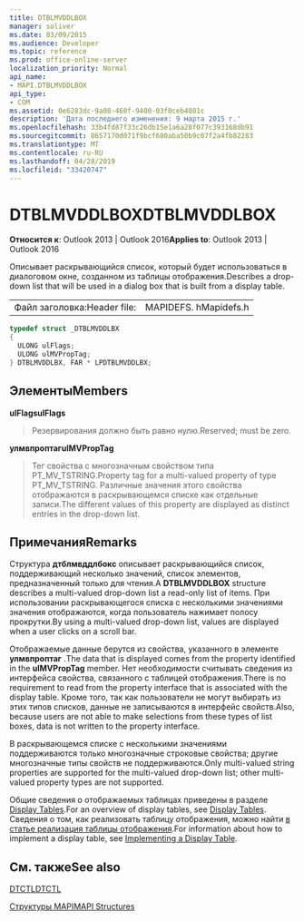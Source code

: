 ```yaml
---
title: DTBLMVDDLBOX
manager: soliver
ms.date: 03/09/2015
ms.audience: Developer
ms.topic: reference
ms.prod: office-online-server
localization_priority: Normal
api_name:
- MAPI.DTBLMVDDLBOX
api_type:
- COM
ms.assetid: 0e6283dc-9a08-460f-9400-03f0ceb4081c
description: 'Дата последнего изменения: 9 марта 2015 г.'
ms.openlocfilehash: 33b4fd87f33c26db15e1a6a28f077c393168db91
ms.sourcegitcommit: 8657170d071f9bcf680aba50b9c07f2a4fb82283
ms.translationtype: MT
ms.contentlocale: ru-RU
ms.lasthandoff: 04/28/2019
ms.locfileid: "33420747"
---
```

# <a name="dtblmvddlbox"></a><span data-ttu-id="62928-103">DTBLMVDDLBOX</span><span class="sxs-lookup"><span data-stu-id="62928-103">DTBLMVDDLBOX</span></span>

  
  
<span data-ttu-id="62928-104">**Относится к**: Outlook 2013 | Outlook 2016</span><span class="sxs-lookup"><span data-stu-id="62928-104">**Applies to**: Outlook 2013 | Outlook 2016</span></span> 
  
<span data-ttu-id="62928-105">Описывает раскрывающийся список, который будет использоваться в диалоговом окне, созданном из таблицы отображения.</span><span class="sxs-lookup"><span data-stu-id="62928-105">Describes a drop-down list that will be used in a dialog box that is built from a display table.</span></span>
  
|||
|:-----|:-----|
|<span data-ttu-id="62928-106">Файл заголовка:</span><span class="sxs-lookup"><span data-stu-id="62928-106">Header file:</span></span>  <br/> |<span data-ttu-id="62928-107">MAPIDEFS. h</span><span class="sxs-lookup"><span data-stu-id="62928-107">Mapidefs.h</span></span>  <br/> |
   
```cpp
typedef struct _DTBLMVDDLBX
{
  ULONG ulFlags;
  ULONG ulMVPropTag;
} DTBLMVDDLBX, FAR * LPDTBLMVDDLBX;

```

## <a name="members"></a><span data-ttu-id="62928-108">Элементы</span><span class="sxs-lookup"><span data-stu-id="62928-108">Members</span></span>

 <span data-ttu-id="62928-109">**ulFlags**</span><span class="sxs-lookup"><span data-stu-id="62928-109">**ulFlags**</span></span>
  
> <span data-ttu-id="62928-110">Резервирования должно быть равно нулю.</span><span class="sxs-lookup"><span data-stu-id="62928-110">Reserved; must be zero.</span></span>
    
 <span data-ttu-id="62928-111">**улмвпроптаг**</span><span class="sxs-lookup"><span data-stu-id="62928-111">**ulMVPropTag**</span></span>
  
> <span data-ttu-id="62928-112">Тег свойства с многозначным свойством типа PT_MV_TSTRING.</span><span class="sxs-lookup"><span data-stu-id="62928-112">Property tag for a multi-valued property of type PT_MV_TSTRING.</span></span> <span data-ttu-id="62928-113">Различные значения этого свойства отображаются в раскрывающемся списке как отдельные записи.</span><span class="sxs-lookup"><span data-stu-id="62928-113">The different values of this property are displayed as distinct entries in the drop-down list.</span></span>
    
## <a name="remarks"></a><span data-ttu-id="62928-114">Примечания</span><span class="sxs-lookup"><span data-stu-id="62928-114">Remarks</span></span>

<span data-ttu-id="62928-115">Структура **дтблмвддлбокс** описывает раскрывающийся список, поддерживающий несколько значений, список элементов, предназначенный только для чтения.</span><span class="sxs-lookup"><span data-stu-id="62928-115">A **DTBLMVDDLBOX** structure describes a multi-valued drop-down list a read-only list of items.</span></span> <span data-ttu-id="62928-116">При использовании раскрывающегося списка с несколькими значениями значения отображаются, когда пользователь нажимает полосу прокрутки.</span><span class="sxs-lookup"><span data-stu-id="62928-116">By using a multi-valued drop-down list, values are displayed when a user clicks on a scroll bar.</span></span> 
  
<span data-ttu-id="62928-117">Отображаемые данные берутся из свойства, указанного в элементе **улмвпроптаг** .</span><span class="sxs-lookup"><span data-stu-id="62928-117">The data that is displayed comes from the property identified in the **ulMVPropTag** member.</span></span> <span data-ttu-id="62928-118">Нет необходимости считывать сведения из интерфейса свойства, связанного с таблицей отображения.</span><span class="sxs-lookup"><span data-stu-id="62928-118">There is no requirement to read from the property interface that is associated with the display table.</span></span> <span data-ttu-id="62928-119">Кроме того, так как пользователи не могут выбирать из этих типов списков, данные не записываются в интерфейс свойств.</span><span class="sxs-lookup"><span data-stu-id="62928-119">Also, because users are not able to make selections from these types of list boxes, data is not written to the property interface.</span></span> 
  
<span data-ttu-id="62928-120">В раскрывающемся списке с несколькими значениями поддерживаются только многозначные строковые свойства; другие многозначные типы свойств не поддерживаются.</span><span class="sxs-lookup"><span data-stu-id="62928-120">Only multi-valued string properties are supported for the multi-valued drop-down list; other multi-valued property types are not supported.</span></span> 
  
<span data-ttu-id="62928-121">Общие сведения о отображаемых таблицах приведены в разделе [Display Tables](display-tables.md).</span><span class="sxs-lookup"><span data-stu-id="62928-121">For an overview of display tables, see [Display Tables](display-tables.md).</span></span> <span data-ttu-id="62928-122">Сведения о том, как реализовать таблицу отображения, можно найти [в статье реализация таблицы отображения](display-table-implementation.md).</span><span class="sxs-lookup"><span data-stu-id="62928-122">For information about how to implement a display table, see [Implementing a Display Table](display-table-implementation.md).</span></span>
  
## <a name="see-also"></a><span data-ttu-id="62928-123">См. также</span><span class="sxs-lookup"><span data-stu-id="62928-123">See also</span></span>



[<span data-ttu-id="62928-124">DTCTL</span><span class="sxs-lookup"><span data-stu-id="62928-124">DTCTL</span></span>](dtctl.md)


[<span data-ttu-id="62928-125">Структуры MAPI</span><span class="sxs-lookup"><span data-stu-id="62928-125">MAPI Structures</span></span>](mapi-structures.md)

